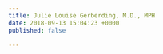 ```yaml
---
title: Julie Louise Gerberding, M.D., MPH
date: 2018-09-13 15:04:23 +0000
published: false

---
```

